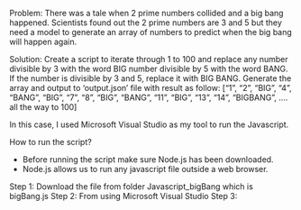 Problem: There was a tale when 2 prime numbers collided and a big bang happened. Scientists found out the 2 prime numbers are 3 and 5 but they need a model to generate an array of numbers to predict when the big bang will happen again.

Solution: Create a script to iterate through 1 to 100 and replace any number divisible by 3 with the word BIG number divisible by 5 with the word BANG. If the number is divisible by 3 and 5, replace it with BIG BANG. Generate the array and output to ‘output.json’ file with result as follow:
[“1”, “2”, “BIG”, “4”, “BANG”, “BIG”, “7”, “8”, “BIG”, “BANG”, “11”, “BIG”, “13”, “14”, “BIGBANG”, .... all the way to 100]

In this case, I used Microsoft Visual Studio as my tool to run the Javascript.

How to run the script?
* Before running the script make sure Node.js has been downloaded.
* Node.js allows us to run any javascript file outside a web browser.

Step 1: Download the file from folder Javascript_bigBang which is bigBang.js
Step 2: From using Microsoft Visual Studio
Step 3: 
